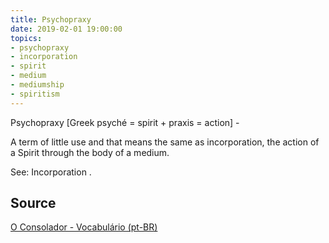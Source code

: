 ```yaml
---
title: Psychopraxy
date: 2019-02-01 19:00:00
topics:
- psychopraxy 
- incorporation
- spirit
- medium
- mediumship
- spiritism
---
```


Psychopraxy [Greek psyché = spirit + praxis = action] - 

A term of little use and that means the same as incorporation, the action of a 
Spirit through the body of a medium. 

See: Incorporation .


## Source
[O Consolador - Vocabulário (pt-BR)](http://www.oconsolador.com.br/linkfixo/vocabulario/principal.html)
